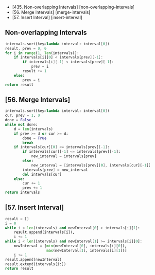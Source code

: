 + [435. Non-overlapping Intervals] [non-overlapping-intervals]
+ [56. Merge Intervals] [merge-intervals]
+ [57. Insert Interval] [insert-interval]

## Non-overlapping Intervals

```python
intervals.sort(key=lambda interval: interval[0])
result, prev = 0, 0
for i in range(1, len(intervals)):
    if intervals[i][0] < intervals[prev][-1]:
        if intervals[i][-1] < intervals[prev][-1]:
            prev = i
        result += 1
    else:
        prev = i
return result
```

## [56. Merge Intervals]

```python
intervals.sort(key=lambda interval: interval[0])
cur, prev = 1, 0
done = False
while not done:
    d = len(intervals)
    if prev >= d or cur >= d:
        done = True
        break
    if intervals[cur][0] <= intervals[prev][-1]:
        if intervals[cur][-1] <= intervals[prev][-1]:
            new_interval = intervals[prev]
        else:
            new_interval = [intervals[prev][0], intervals[cur][-1]]
        intervals[prev] = new_interval
        del intervals[cur]
    else:
        cur += 1
        prev += 1
return intervals
```

## [57. Insert Interval]

```python
result = []
i = 0
while i < len(intervals) and newInterval[0] > intervals[i][1]:
    result.append(intervals[i]),
    i += 1
while i < len(intervals) and newInterval[1] >= intervals[i][0]:
    newInterval = [min(newInterval[0], intervals[i][0]),
                   max(newInterval[1], intervals[i][1])]
    i += 1
result.append(newInterval)
result.extend(intervals[i:])
return result
```
